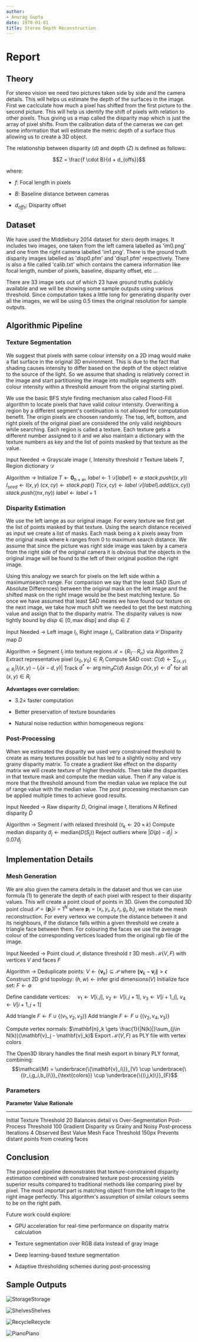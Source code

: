 ```yaml
---
author:
- Anurag Gupta
date: 1970-01-01
title: Stereo Depth Reconstruction
---
```

# Report

## Theory

For stereo vision we need two pictures taken side by side and the camera
details. This will helps us estimate the depth of the surfaces in the
image. First we caclculate how much a pixel has shifted from the first
picture to the second picture. This will help us identify the shift of
pixels with relation to other pixels. Thus giving us a map called the
disparity map which is just the array of pixel shifts. From the
calibration data of the cameras we can get some information that will
estimate the metric depth of a surface thus allowing us to create a 3D
object.

The relationship between disparity ($d$) and depth ($Z$) is defined as
follows:

$$Z = \frac{f \cdot B}{d + d_{offs}}$$

where:

-   $f$: Focal length in pixels

-   $B$: Baseline distance between cameras

-   $d_{offs}$: Disparity offset

## Dataset

We have used the Middlebury 2014 dataset for stero depth images. It
includes two images, one taken from the left camera labelled as
'im0.png' and one from the right camera labelled 'im1.png'. There is the
ground truth disparity images labelled as 'disp0.pfm' and 'disp1.pfm'
respectively. There is also a file called 'calib.txt' which contains the
camera information like focal length, number of pixels, baseline,
disparity offset, etc ...

There are 33 image sets out of which 23 have ground truths publicly
available and we will be showing some sample outputs using various
threshold. Since computation takes a little long for generating
disparity over all the images, we will be using 0.5 times the original
resolution for sample outputs.

## Algorithmic Pipeline

### Texture Segmentation

We suggest that pixels with same colour intensity on a 2D imag would
make a flat surface in the original 3D environment. This is due to the
fact that shading causes intensity to differ based on the depth of the
object relative to the source of the light. So we assume that shading is
relatively correct in the image and start partitioning the image into
multiple segments with colour intensity within a threshold amount from
the original starting pixel.

We use the basic BFS style finding mechanism also called Flood-Fill
algorithm to locate pixels that have valid colour intensity. Overwriting
a region by a different segment's continuation is not allowed for
computation benefit. The origin pixels are choosen randomly. The top,
left, bottom, and right pixels of the original pixel are considered the
only valid neighbours while searching. Each region is called a texture.
Each texture gets a different number assigned to it and we also maintain
a dictionary with the texture numbers as key and the list of points
masked by that texture as the value.

Input Needed -> Grayscale image $I$, Intensity threshold $\tau$ Texture labels $T$,
Region dictionary $\mathcal{D}$

Algorithm -> Initialize $T \gets \mathbf{0}_{h\times w}$, $label \gets 1$
$\mathcal{D}[label] \gets \emptyset$ $stack.push((x,y))$
$I_{seed} \gets I(x,y)$ $(cx,cy) \gets stack.pop()$
$T(cx,cy) \gets label$ $\mathcal{D}[label].add((cx,cy))$
$stack.push((nx,ny))$ $label \gets label + 1$

### Disparity Estimation

We use the left iamge as our original image. For every texture we first
get the list of points masked by that texture. Using the search distance
received as input we create a list of masks. Each mask being a k pixels
away from the original mask where k ranges from 0 to maximum search
distance. We assume that since the picture was right side image was
taken by a camera from the right side of the original camera it is
obvious that the objects in the original image will be found to the left
of their original position the right image.

Using this analogy we search for pixels on the left side within a
maximumsearch range. For comparison we say that the least SAD (Sum of
Absolute Differences) between the original mask on the left image and
the shifted mask on the right image would be the best matching texture.
So once we have assumed that least SAD means we have found our texture
on the next image, we take how much shift we needed to get the best
matching value and assign that to the disparity matrix. The disparity
values is now tightly bound by $disp \in [0, \text{max disp}]$ and
$disp \in \mathbb{Z}$

Input Needed -> Left image $I_l$, Right image $I_r$, Calibration data $\mathcal{C}$
Disparity map $D$

Algorithm -> Segment $I_l$ into texture regions $\mathcal{R} = \{R_1 \cdots R_n\}$
via Algorithm 2 Extract representative pixel $(x_0,y_0) \in R_i$ Compute
SAD cost: $C(d) \gets \sum_{(x,y)\in R_i} |I_l(x,y) - I_r(x-d,y)|$ Track
$d^* \gets \arg\min_d C(d)$ Assign $D(x,y) \gets d^*$ for all
$(x,y) \in R_i$

**Advantages over correlation:**

-   3.2$\times$ faster computation

-   Better preservation of texture boundaries

-   Natural noise reduction within homogeneous regions

### Post-Processing

When we estimated the disparity we used very constrained threshold to
create as many textures possible but has led to a slightly noisy and
very grainy disparity matrix. To create a gradient like effect on the
disparity matrix we will create texture of higher thresholds. Then take
the disparities in that texture mask and compute the median value. Then
if any value is more that the threshold amound from the median value we
replace the out of range value with the median value. The post
processing mechanism can be applied multiple times to achieve good
results.

Input Needed -> Raw disparity $D$, Original image $I$, Iterations $N$ Refined disparity
$\hat{D}$

Algorithm -> Segment $I$ with relaxed threshold ($\tau_k \gets 20 \times k$) Compute
median disparity $\tilde{d}_j \gets \mathrm{median}(D(S_j))$ Reject
outliers where $|D(p) - \tilde{d}_j| > 0.07\tilde{d}_j$ 

## Implementation Details

### Mesh Generation

We are also given the camera details in the dataset and thus we can use
formula (1) to generate the depth of each pixel with respect to their
disparity values. This will create a point cloud of points in 3D. Given
the computed 3D point cloud $\mathcal{P} = \{\mathbf{p}_i\} {i=1}^N$
where $\mathbf{p}_i = (x_i, y_i, z_i, r_i, g_i, b_i)$, we initiate the
mesh reconstruction. For every vertexx we compute the distance between
it and its neighbours, if the distance falls within a given threshold we
create a triangle face between them. For colouring the faces we use the
average colour of the corresponding vertices loaded from the original
rgb file of the image.

Input Needed -> Point cloud $\mathcal{P}$, distance threshold $\tau$ 3D mesh
$\mathcal{M}(V,F)$ with vertices $V$ and faces $F$

Algorithm -> Deduplicate points: $V \gets \{\mathbf{v}_k\} \subseteq \mathcal{P}$
where $\|\mathbf{v}_k - \mathbf{v}_l\| > \epsilon$ Construct 2D grid
topology: $(h,w) \gets \text{infer grid dimensions}(V)$ Initialize
face set: $F \gets \emptyset$

Define candidate vertices:
$\quad v_1 \gets V[i,j],\ v_2 \gets V[i,j+1],\ v_3 \gets V[i+1,j],\ v_4 \gets V[i+1,j+1]$

Add triangle $F \gets F \cup \{(v_1,v_2,v_3)\}$ Add triangle
$F \gets F \cup \{(v_2,v_4,v_3)\}$

Compute vertex normals:
$\mathbf{n}_k \gets \frac{1}{|N(k)|}\sum_{j\in N(k)}(\mathbf{v}_j - \mathbf{v}_k)$
Export $\mathcal{M}(V,F)$ as PLY file with vertex colors

The Open3D library handles the final mesh export in binary PLY format,
combining:
$$\mathcal{M} = \underbrace{\{\mathbf{v}_i\}}_{V} \cup \underbrace{\{(r_i,g_i,b_i)\}}_{\text{colors}} \cup \underbrace{\{(i,j,k)\}}_{F}$$

### Parameters

  **Parameter**               **Value**   **Rationale**
  --------------------------- ----------- ---------------------------------------------
  Initial Texture Threshold   20          Balances detail vs Over-Segmentation
  Post-Process Threshold      100         Gradient Disparity vs Grainy and Noisy
  Post-process Iterations     4           Observed Best Value
  Mesh Face Threshold         150px       Prevents distant points from creating faces

## Conclusion

The proposed pipeline demonstrates that texture-constrained disparity
estimation combined with constrained texture post-processing yields
superior results compared to traditional methods like comparing pixel by
pixel. The most importat part is matching object from the left image to
the right image perfectly. This algorithm's assumption of similar
colours seems to be on the right path.

Future work could explore:

-   GPU acceleration for real-time performance on disparity matrix
    calculation

-   Texture segmentation over RGB data instead of gray image

-   Deep learning-based texture segmentation

-   Adaptive thresholding schemes during post-processing

## Sample Outputs

![Storage](./Report/storage.png)Storage

![Shelves](./Report/shelves.png)Shelves

![Recycle](./Report/recycle.png)Recycle

![Piano](./Report/piano.png)Piano
